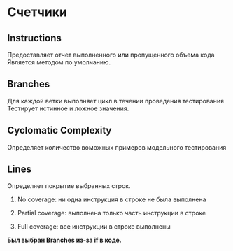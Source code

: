 # Счетчики 

## Instructions

Предоставляет отчет выполненного или пропущенного объема кода
Является методом по умолчанию.

## Branches

Для каждой ветки выполняет цикл в течении проведения тестирования
Тестирует истинное и ложное значения.

## Cyclomatic Complexity

Определяет количество воможных примеров модельного тестирования

## Lines

Определяет покрытие выбранных строк.

 1. No coverage: ни одна инструкция в строке не была выполнена
 
 1. Partial coverage: выполнена только часть инструкции в строке  
 
 1. Full coverage: все инструкции в строке выполнены
 
 **Был выбран Branches из-за if  в коде.**
